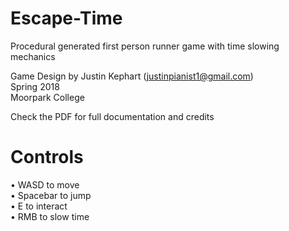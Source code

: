 # Escape-Time
Procedural generated first person runner game with time slowing mechanics

Game Design by Justin Kephart (justinpianist1@gmail.com)  
Spring 2018  
Moorpark College

Check the PDF for full documentation and credits

Controls  
===============================================  
•	WASD to move  
•	Spacebar to jump   
•	E to interact  
•	RMB to slow time

